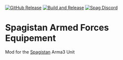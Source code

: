 [![GitHub Release](https://img.shields.io/github/v/release/cparadis777/Spagistan-Armed-Forces-Equipment?style=flat-square&label=Latest)](https://github.com/cparadis777/Spagistan-Armed-Forces-Equipment/releases)
[![Build and Release](https://github.com/Spagistan/Spagistan-Armed-Forces-Equipment/actions/workflows/build_and_release.yaml/badge.svg?event=pull_request)](https://github.com/Spagistan/Spagistan-Armed-Forces-Equipment/actions/workflows/build_and_release.yaml) 
[![Spag Discord](https://img.shields.io/badge/Discord-Join-darkviolet.svg?style=flat-square)](https://discord.gg/JFbyRbGGkz)

Spagistan Armed Forces Equipement
========

Mod for the [Spagistan](https://spagistan.army) Arma3 Unit

